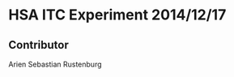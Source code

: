 HSA ITC Experiment 2014/12/17
============================

Contributor
-----------
Arien Sebastian Rustenburg

